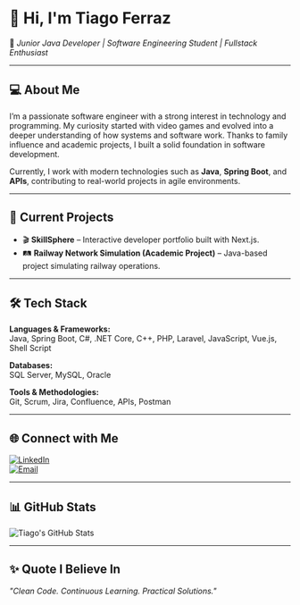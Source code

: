 # 👋 Hi, I'm Tiago Ferraz

🎯 *Junior Java Developer | Software Engineering Student | Fullstack Enthusiast*

---

## 💻 About Me

I’m a passionate software engineer with a strong interest in technology and programming. My curiosity started with video games and evolved into a deeper understanding of how systems and software work. Thanks to family influence and academic projects, I built a solid foundation in software development.

Currently, I work with modern technologies such as **Java**, **Spring Boot**, and **APIs**, contributing to real-world projects in agile environments.

---

## 🚀 Current Projects

- 🎬 **SkillSphere** – Interactive developer portfolio built with Next.js.
- 🛤️ **Railway Network Simulation (Academic Project)** – Java-based project simulating railway operations.

---

## 🛠️ Tech Stack

**Languages & Frameworks:**  
Java, Spring Boot, C#, .NET Core, C++, PHP, Laravel, JavaScript, Vue.js, Shell Script  

**Databases:**  
SQL Server, MySQL, Oracle  

**Tools & Methodologies:**  
Git, Scrum, Jira, Confluence, APIs, Postman  

---

## 🌐 Connect with Me

[![LinkedIn](https://img.shields.io/badge/LinkedIn-blue?logo=linkedin&style=flat)](https://www.linkedin.com/in/tiago-ferraz5/)  
[![Email](https://img.shields.io/badge/Email-red?logo=gmail&style=flat)](mailto:tiagoairesmferraz@gmail.com)  

---

## 📊 GitHub Stats

![Tiago's GitHub Stats](https://github-readme-stats.vercel.app/api?username=ferraz5&show_icons=true&theme=default)

---

## ✨ Quote I Believe In

*"Clean Code. Continuous Learning. Practical Solutions."*
